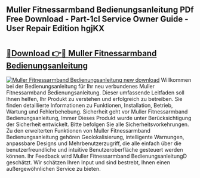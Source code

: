 ## Muller Fitnessarmband Bedienungsanleitung PDf Free Download - Part-1cl Service Owner Guide - User Repair Edition hgjKX

# <h2><a href="http://df0mqe.blite.top/?on=Muller+Fitnessarmband+Bedienungsanleitung">🔗Download 👉🔴 Muller Fitnessarmband Bedienungsanleitung</a></h2>

[![Muller Fitnessarmband Bedienungsanleitung new download](https://i.imgur.com/lujVjoI.png)](http://df0mqe.blite.top/?on=Muller+Fitnessarmband+Bedienungsanleitung)
Willkommen bei der Bedienungsanleitung für Ihr neu verbundenes Muller Fitnessarmband Bedienungsanleitung. Dieser umfassende Leitfaden soll Ihnen helfen, Ihr Produkt zu verstehen und erfolgreich zu betreiben. Sie finden detaillierte Informationen zu Funktionen, Installation, Betrieb, Wartung und Fehlerbehebung. Sicherheit geht vor Muller Fitnessarmband Bedienungsanleitung, Immer Dieses Produkt wurde unter Berücksichtigung der Sicherheit entwickelt. Bitte befolgen Sie alle Sicherheitsvorkehrungen. Zu den erweiterten Funktionen von Muller Fitnessarmband Bedienungsanleitung gehören Geolokalisierung, intelligente Warnungen, anpassbare Designs und Mehrbenutzerzugriff, die alle einfach über die benutzerfreundliche und intuitive Benutzeroberfläche gesteuert werden können. Ihr Feedback wird Muller Fitnessarmband BedienungsanleitungD geschätzt. Wir schätzen Ihren Input und sind bestrebt, Ihnen einen außergewöhnlichen Service zu bieten.
